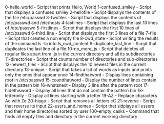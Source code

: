 0-hello_world - Script that prints Hello, World
1-confused_smiley - Script that displays a confused smiley
2-hellofile - Script dispalys the contents of the file /etc/passwd
3-twofiles - Script that displays the contents of /etc/passwd and /etc/hosts
4-lastlines - Script that displays the last 10 lines of /etc/passwd
5-firstlines - Script that displays the first 10 lines of /etc/passwd
6-third_line - Script that displays the first 3 lines of a file
7-file - Script that creates a non empty file
8-cwd_state - Script writing the results of the comaand ls -la into ls_cwd_content
9-duplicate_last_line - Script that duplicates the last line of a file
10-no_more_js - Script that deletes all regular files apart from .js in the current directory and all its subdirectories
11-directories - Script that counts number of directories and sub-directories
12-newest_files - Script that displays the 10 newest files in the current directory
13-unique - Script that takes a lsit of words as inputs and prints only the ones that appear once
14-findthatword - Display lines containing root in /etc/passwd
15-countthatword - Display the number of lines contain in the pattern bin
16-whatsnext - Display 3 line after the pattern root
17-hidethisword - Display all lines that do not contain the pattern bin
18-letteronly - Display all lines starting with a letter
19-AZ - Replace characters Ac with Ze
20-hiago - Script that removes all letters cC
21-reverse - Script that reverse its input
22-users_and_homes - Script that sidplays all ussers and their home directories sorted by user
100-empty_casks - Command that finds all empty files  and directory in the current working directory
